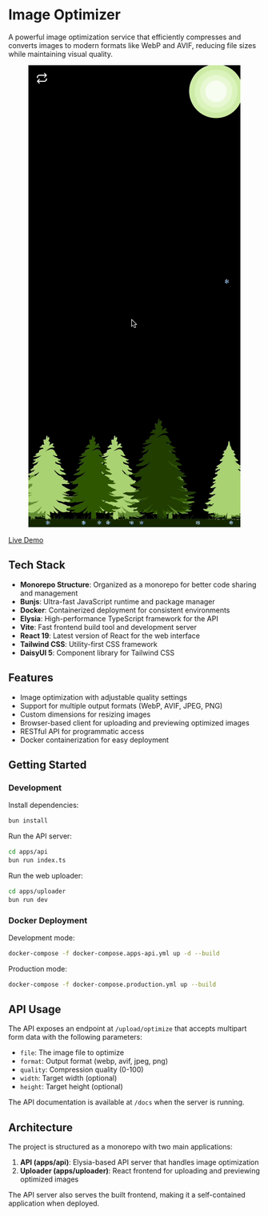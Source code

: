 # Image Optimizer

A powerful image optimization service that efficiently compresses and converts images to modern formats like WebP and AVIF, reducing file sizes while maintaining visual quality.

<div align="center">
  <img src="https://github.com/espaciofuturoio/react-snow-forest/blob/2325260381606dd5d4a19047dc654e050b47be4e/demo.gif" alt="Snow Forest Animation">
</div>

[Live Demo](https://tinyimage.rubenabix.com/)

## Tech Stack

- **Monorepo Structure**: Organized as a monorepo for better code sharing and management
- **Bunjs**: Ultra-fast JavaScript runtime and package manager
- **Docker**: Containerized deployment for consistent environments
- **Elysia**: High-performance TypeScript framework for the API
- **Vite**: Fast frontend build tool and development server
- **React 19**: Latest version of React for the web interface
- **Tailwind CSS**: Utility-first CSS framework
- **DaisyUI 5**: Component library for Tailwind CSS

## Features

- Image optimization with adjustable quality settings
- Support for multiple output formats (WebP, AVIF, JPEG, PNG)
- Custom dimensions for resizing images
- Browser-based client for uploading and previewing optimized images
- RESTful API for programmatic access
- Docker containerization for easy deployment

## Getting Started

### Development

Install dependencies:

```bash
bun install
```

Run the API server:

```bash
cd apps/api
bun run index.ts
```

Run the web uploader:

```bash
cd apps/uploader
bun run dev
```

### Docker Deployment

Development mode:

```bash
docker-compose -f docker-compose.apps-api.yml up -d --build
```

Production mode:

```bash
docker-compose -f docker-compose.production.yml up --build
```

## API Usage

The API exposes an endpoint at `/upload/optimize` that accepts multipart form data with the following parameters:

- `file`: The image file to optimize
- `format`: Output format (webp, avif, jpeg, png)
- `quality`: Compression quality (0-100)
- `width`: Target width (optional)
- `height`: Target height (optional)

The API documentation is available at `/docs` when the server is running.

## Architecture

The project is structured as a monorepo with two main applications:

1. **API (apps/api)**: Elysia-based API server that handles image optimization
2. **Uploader (apps/uploader)**: React frontend for uploading and previewing optimized images

The API server also serves the built frontend, making it a self-contained application when deployed.